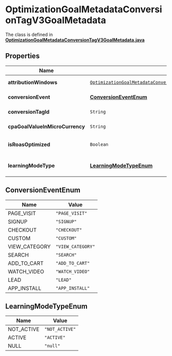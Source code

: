 

# OptimizationGoalMetadataConversionTagV3GoalMetadata

The class is defined in **[OptimizationGoalMetadataConversionTagV3GoalMetadata.java](../../src/main/java/org/openapitools/model/OptimizationGoalMetadataConversionTagV3GoalMetadata.java)**

## Properties

Name | Type | Description | Notes
------------ | ------------- | ------------- | -------------
**attributionWindows** | [`OptimizationGoalMetadataConversionTagV3GoalMetadataAttributionWindows`](OptimizationGoalMetadataConversionTagV3GoalMetadataAttributionWindows.md) |  |  [optional property]
**conversionEvent** | [**ConversionEventEnum**](#ConversionEventEnum) |  |  [optional property]
**conversionTagId** | `String` |  |  [optional property]
**cpaGoalValueInMicroCurrency** | `String` |  |  [optional property]
**isRoasOptimized** | `Boolean` | Ad group is ROAS optimized |  [optional property]
**learningModeType** | [**LearningModeTypeEnum**](#LearningModeTypeEnum) | Conversion learning model type |  [optional property]


## ConversionEventEnum

Name | Value
---- | -----
PAGE_VISIT | `"PAGE_VISIT"`
SIGNUP | `"SIGNUP"`
CHECKOUT | `"CHECKOUT"`
CUSTOM | `"CUSTOM"`
VIEW_CATEGORY | `"VIEW_CATEGORY"`
SEARCH | `"SEARCH"`
ADD_TO_CART | `"ADD_TO_CART"`
WATCH_VIDEO | `"WATCH_VIDEO"`
LEAD | `"LEAD"`
APP_INSTALL | `"APP_INSTALL"`




## LearningModeTypeEnum

Name | Value
---- | -----
NOT_ACTIVE | `"NOT_ACTIVE"`
ACTIVE | `"ACTIVE"`
NULL | `"null"`


